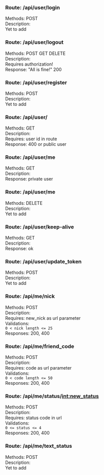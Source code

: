### Route: /api/user/login
Methods: POST  
Description:  
Yet to add  


### Route: /api/user/logout
Methods: POST GET DELETE  
Description:  
Requires authorization!  
Response: "All is fine!" 200  


### Route: /api/user/register
Methods: POST  
Description:  
Yet to add  


### Route: /api/user/<id>
Methods: GET  
Description:  
Requires: user id in route  
Response: 400 or public user  


### Route: /api/user/me
Methods: GET  
Description:  
Response: private user  


### Route: /api/user/me
Methods: DELETE  
Description:  
Yet to add  


### Route: /api/user/keep-alive
Methods: GET  
Description:  
Response: ok  


### Route: /api/user/update_token
Methods: POST  
Description:  
Yet to add  


### Route: /api/me/nick
Methods: POST  
Description:  
Requires: new_nick as url parameter  
Validations:  
`0 < nick length <= 25`  
Responses: 200, 400  


### Route: /api/me/friend_code
Methods: POST  
Description:  
Requires: code as url parameter  
Validations:  
`0 < code length <= 50`  
Responses: 200, 400  


### Route: /api/me/status/<int:new_status>
Methods: POST  
Description:  
Requires: status code in url  
Validations:  
`0 <= status <= 4`  
Responses: 200, 400  


### Route: /api/me/text_status
Methods: POST  
Description:  
Yet to add  


